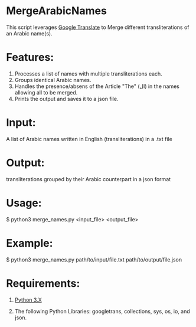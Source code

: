 # MergeArabicNames
This script leverages <a href="https://translate.google.com/" target="_blank">Google Translate</a> to Merge different transliterations of an Arabic name(s).

# Features:
1. Processes a list of names with multiple transliterations each.
2. Groups identical Arabic names.
3. Handles the presence/absens of the Article "The" (ال) in the names allowing all to be merged.
4. Prints the output and saves it to a json file.

# Input: 
A list of Arabic names written in English (transliterations) in a .txt file

# Output:
transliterations grouped by their Arabic counterpart in a json format

# Usage:
$ python3 merge_names.py <input_file> <output_file>

# Example:
$ python3 merge_names.py path/to/input/file.txt path/to/output/file.json

# Requirements:

1. <a href="https://www.python.org/downloads/">Python 3.X</a>

2. The following Python Libraries: googletrans, collections, sys, os, io, and json.
